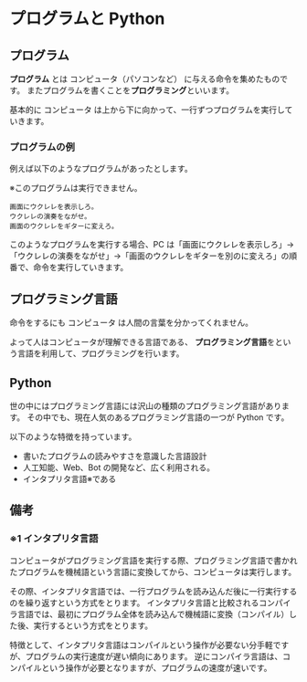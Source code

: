 # プログラムと Python

## プログラム

**プログラム** とは コンピュータ（パソコンなど） に与える命令を集めたものです。
またプログラムを書くことを**プログラミング**といいます。

基本的に コンピュータ は上から下に向かって、一行ずつプログラムを実行していきます。

### プログラムの例

例えば以下のようなプログラムがあったとします。

※このプログラムは実行できません。

```
画面にウクレレを表示しろ。
ウクレレの演奏をながせ。
画面のウクレレをギターに変えろ。
```

このようなプログラムを実行する場合、PC は「画面にウクレレを表示しろ」→「ウクレレの演奏をながせ」→「画面のウクレレをギターを別のに変えろ」の順番で、命令を実行していきます。

## プログラミング言語

命令をするにも コンピュータ は人間の言葉を分かってくれません。

よって人はコンピュータが理解できる言語である、
**プログラミング言語**をという言語を利用して、プログラミングを行います。

## Python

世の中にはプログラミング言語には沢山の種類のプログラミング言語があります。
その中でも、現在人気のあるプログラミング言語の一つが Python です。

以下のような特徴を持っています。

- 書いたプログラムの読みやすさを意識した言語設計
- 人工知能、Web、Bot の開発など、広く利用される。
- インタプリタ言語※である

## 備考

### ※1 インタプリタ言語

コンピュータがプログラミング言語を実行する際、プログラミング言語で書かれたプログラムを機械語という言語に変換してから、コンピュータは実行します。

その際、インタプリタ言語では、一行プログラムを読み込んだ後に一行実行するのを繰り返すという方式をとります。
インタプリタ言語と比較されるコンパイラ言語では、最初にプログラム全体を読み込んで機械語に変換（コンパイル）した後、実行するという方式をとります。

特徴として、インタプリタ言語はコンパイルという操作が必要ない分手軽ですが、プログラムの実行速度が遅い傾向にあります。
逆にコンパイラ言語は、コンパイルという操作が必要となりますが、プログラムの速度が速いです。

<script>
    is_first = true;
</script>
